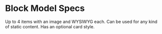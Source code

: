 # Block Model Specs

Up to 4 items with an image and WYSIWYG each. Can be used for any kind of static content. Has an optional card style.
